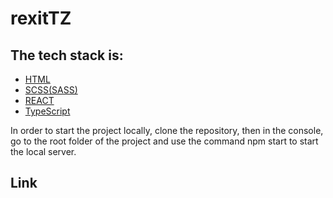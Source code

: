 # rexitTZ

<h2>The tech stack is:</h2>

<ul>
  <li><a href="https://ru.wikipedia.org/wiki/HTML">HTML</a></li>
   <li><a href="https://sass-scss.ru/guide/">SCSS(SASS)</a></li>
   <li><a href="https://reactjs.org/">REACT</li>
  <li><a href="https://www.typescriptlang.org/">TypeScript</a></li>
</ul>

In order to start the project locally, clone the repository, then in the console, go to the root folder of the project and use the command npm start to start the local server.

<h2>Link<h2>
<a href='https://deniskakaka.github.io/rexitTZ/'></a>
